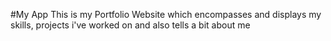 #My App
This is my Portfolio Website which encompasses and displays my skills, projects i've worked on and also tells a bit about me